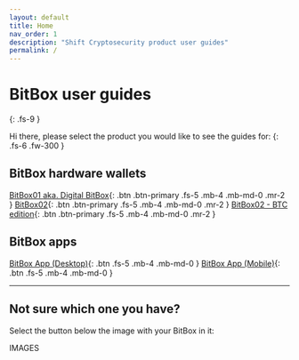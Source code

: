 ```yaml
---
layout: default
title: Home
nav_order: 1
description: "Shift Cryptosecurity product user guides"
permalink: /
---
```


# BitBox user guides
{: .fs-9 }

Hi there, please select the product you would like to see the guides for:
{: .fs-6 .fw-300 }

## BitBox hardware wallets
[BitBox01 aka. Digital BitBox](docs/bitbox01){: .btn .btn-primary .fs-5 .mb-4 .mb-md-0 .mr-2 }
[BitBox02](docs/bitbox02){: .btn .btn-primary .fs-5 .mb-4 .mb-md-0 .mr-2 }
[BitBox02 - BTC edition](docs/bitbox02_btc){: .btn .btn-primary .fs-5 .mb-4 .mb-md-0 .mr-2 }

## BitBox apps
[BitBox App (Desktop)](docs/bitbox_app){: .btn .fs-5 .mb-4 .mb-md-0 }
[BitBox App (Mobile)](docs/bitbox_app_mobile){: .btn .fs-5 .mb-4 .mb-md-0 }


---

## Not sure which one you have?

Select the button below the image with your BitBox in it:

IMAGES
